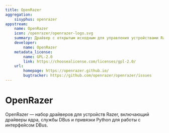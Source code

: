 ```yaml
---
title: OpenRazer
aggregation:
    sisyphus: openrazer
appstream:
    name: OpenRazer
    icon: /openrazer/openrazer-logo.svg
    summary: Драйвер с открытым исходным для управления устройствами Razer
    developer:
        name: OpenRazer
    metadata_license:
        name: GPL-2.0
        link: https://choosealicense.com/licenses/gpl-2.0/
    url:
        homepage: https://openrazer.github.io/
        bugtracker: https://github.com/openrazer/openrazer/issues
---
```


# OpenRazer

OpenRazer — набор драйверов для устройств Razer, включающий драйверы ядра, службы DBus и привязки Python для работы с интерфейсом DBus.

<!--@include: @apps/_parts/install/content-repo.md-->
